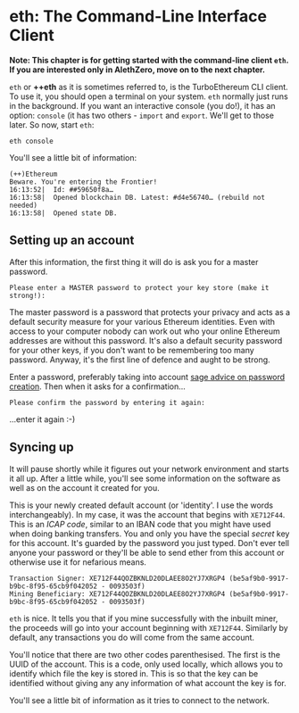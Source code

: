 # eth: The Command-Line Interface Client

**Note: This chapter is for getting started with the command-line client `eth`. If you are interested only in AlethZero, move on to the next chapter.**

`eth` or **++eth** as it is sometimes referred to, is the TurboEthereum CLI client. To use it, you should open a terminal on your system. `eth` normally just runs in the background. If you want an interactive console (you do!), it has an option: `console` (it has two others - `import` and `export`. We'll get to those later. So now, start `eth`:

```
eth console
```

You'll see a little bit of information:

```
(++)Ethereum
Beware. You're entering the Frontier!
16:13:52|  Id: ##59650f8a…
16:13:58|  Opened blockchain DB. Latest: #d4e56740… (rebuild not needed)
16:13:58|  Opened state DB.
```

## Setting up an account

After this information, the first thing it will do is ask you for a master password.

```
Please enter a MASTER password to protect your key store (make it strong!):
```

The master password is a password that protects your privacy and acts as a default security measure for your various Ethereum identities. Even with access to your computer nobody can work out who your online Ethereum addresses are without this password. It's also a default security password for your other keys, if you don't want to be remembering too many password. Anyway, it's the first line of defence and aught to be strong.

Enter a password, preferably taking into account [sage advice on password creation](https://xkcd.com/936/). Then when it asks for a confirmation...

```
Please confirm the password by entering it again: 
```

...enter it again :-)

## Syncing up

It will pause shortly while it figures out your network environment and starts it all up. After a little while, you'll see some information on the software as well as on the account it created for you.

This is your newly created default account (or 'identity'. I use the words interchangeably). In my case, it was the account that begins with `XE712F44`. This is an *ICAP code*, similar to an IBAN code that you might have used when doing banking transfers. You and only you have the special *secret* key for this account. It's guarded by the password you just typed. Don't ever tell anyone your password or they'll be able to send ether from this account or otherwise use it for nefarious means.

```
Transaction Signer: XE712F44QOZBKNLD20DLAEE8O2YJ7XRGP4 (be5af9b0-9917-b9bc-8f95-65cb9f042052 - 0093503f)
Mining Beneficiary: XE712F44QOZBKNLD20DLAEE8O2YJ7XRGP4 (be5af9b0-9917-b9bc-8f95-65cb9f042052 - 0093503f)
```

`eth` is nice. It tells you that if you mine successfully with the inbuilt miner, the proceeds will go into your account beginning with `XE712F44`. Similarly by default, any transactions you do will come from the same account.

You'll notice that there are two other codes parenthesised. The first is the UUID of the account. This is a code, only used locally, which allows you to identify which file the key is stored in. This is so that the key can be identified without giving any any information of what account the key is for.

You'll see a little bit of information as it tries to connect to the network.

